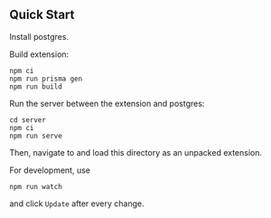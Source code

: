 ## Quick Start

Install postgres.

Build extension:
```
npm ci
npm run prisma gen
npm run build
```

Run the server between the extension and postgres: 
```
cd server
npm ci
npm run serve
```

Then, navigate to [](chrome://extensions) and load this directory as an unpacked extension.

For development, use

```
npm run watch
```

and click `Update` after every change.
